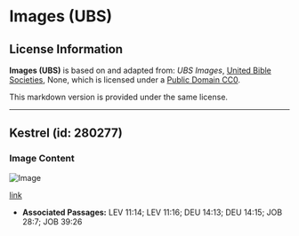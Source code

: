# Images (UBS)

## License Information

**Images (UBS)** is based on and adapted from: _UBS Images_, [United Bible Societies](https://unitedbiblesocieties.org/), None, which is licensed under a [Public Domain CC0](https://creativecommons.org/public-domain/cc0/).

This markdown version is provided under the same license.



--------------------------------

## Kestrel (id: 280277)

### Image Content

![Image](https://cdn.aquifer.bible/aquifer-content/resources/Media/WEB-0566_kestrel.jpg)

[link](https://cdn.aquifer.bible/aquifer-content/resources/Media/WEB-0566_kestrel.jpg)

* **Associated Passages:** LEV 11:14; LEV 11:16; DEU 14:13; DEU 14:15; JOB 28:7; JOB 39:26

